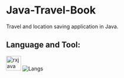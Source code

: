 # Java-Travel-Book
 Travel and location saving application in Java.

 ## Language and Tool:
<img src = "https://www.couchbase.com/blog/wp-content/uploads/2018/12/ReactiveX_Logo.png" alt = "rxjava" width = "40" height = "40"/> ![Langs](https://skillicons.dev/icons?i=java,androidstudio,")
